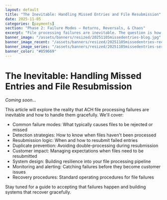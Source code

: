 ```yaml
---
layout: default
title: "The Inevitable: Handling Missed Entries and File Resubmission"
date: 2025-11-05
categories: [payments]
section: "Phase 2: Failure Modes — Returns, Reversals, & Chaos"
excerpt: "File processing failures are inevitable. The question is how quickly and gracefully you can recover and resubmit."
banner_image: "/assets/banners/resized/20251105missedentries-blog.jpg"
banner_image_recent: "/assets/banners/resized/20251105missedentries-recent.jpg"
banner_image_series: "/assets/banners/resized/20251105missedentries-series.jpg"
banner_color: "#059669"
---
```


# The Inevitable: Handling Missed Entries and File Resubmission

*Coming soon...*

This article will explore the reality that ACH file processing failures are inevitable and how to handle them gracefully. We'll cover:

- Common failure modes: What typically causes files to be rejected or missed
- Detection strategies: How to know when files haven't been processed
- Resubmission logic: When and how to resubmit failed entries
- Duplicate prevention: Avoiding double-processing during resubmission
- Customer impact: Managing expectations when files need to be resubmitted
- System design: Building resilience into your file processing pipeline
- Monitoring and alerting: Catching failures before they become customer issues
- Recovery procedures: Standard operating procedures for file failures

Stay tuned for a guide to accepting that failures happen and building systems that recover gracefully.

